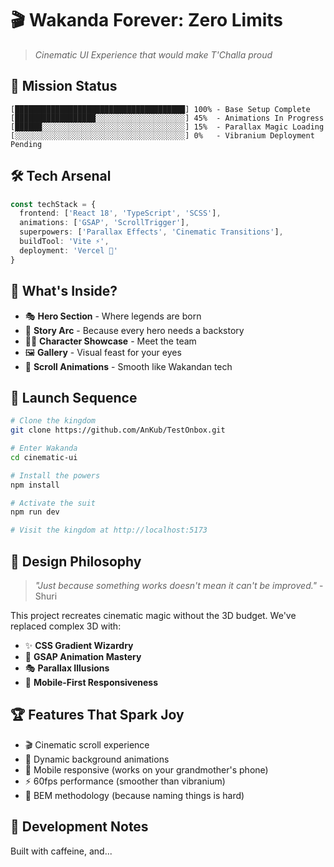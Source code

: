 # 🎬 Wakanda Forever: Zero Limits
> *Cinematic UI Experience that would make T'Challa proud*


## 🚀 Mission Status
```
[██████████████████████████████████████] 100% - Base Setup Complete
[██████████████████░░░░░░░░░░░░░░░░░░░░] 45%  - Animations In Progress
[██████░░░░░░░░░░░░░░░░░░░░░░░░░░░░░░░░] 15%  - Parallax Magic Loading
[░░░░░░░░░░░░░░░░░░░░░░░░░░░░░░░░░░░░░░] 0%   - Vibranium Deployment Pending
```


## 🛠️ Tech Arsenal
```typescript
const techStack = {
  frontend: ['React 18', 'TypeScript', 'SCSS'],
  animations: ['GSAP', 'ScrollTrigger'],
  superpowers: ['Parallax Effects', 'Cinematic Transitions'],
  buildTool: 'Vite ⚡',
  deployment: 'Vercel 🚀'
}
```


## 🎯 What's Inside?
- 🎭 **Hero Section** - Where legends are born
- 📜 **Story Arc** - Because every hero needs a backstory  
- 🦸‍♂️ **Character Showcase** - Meet the team
- 🖼️ **Gallery** - Visual feast for your eyes
- 🌊 **Scroll Animations** - Smooth like Wakandan tech

## 🚀 Launch Sequence
```bash
# Clone the kingdom
git clone https://github.com/AnKub/TestOnbox.git

# Enter Wakanda
cd cinematic-ui

# Install the powers
npm install

# Activate the suit
npm run dev

# Visit the kingdom at http://localhost:5173
```

## 🎨 Design Philosophy
> *"Just because something works doesn't mean it can't be improved."* - Shuri


This project recreates cinematic magic without the 3D budget. We've replaced complex 3D with:
- ✨ **CSS Gradient Wizardry**
- 🌟 **GSAP Animation Mastery** 
- 🎭 **Parallax Illusions**
- 📱 **Mobile-First Responsiveness**


## 🏆 Features That Spark Joy
- 🎬 Cinematic scroll experience
- 🌈 Dynamic background animations  
- 📱 Mobile responsive (works on your grandmother's phone)
- ⚡ 60fps performance (smoother than vibranium)
- 🎨 BEM methodology (because naming things is hard)


## 🤖 Development Notes
Built with caffeine, and... 
